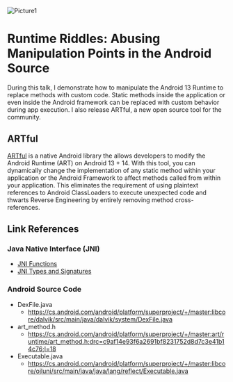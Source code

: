 ![Picture1](https://github.com/LaurieWired/RuntimeRiddles_DEFCON/assets/123765654/302dec11-8ff2-4ddb-b4ea-bf4c9edf8e00)

# Runtime Riddles: Abusing Manipulation Points in the Android Source

During this talk, I demonstrate how to manipulate the Android 13 Runtime to replace methods with custom code. Static methods inside the application or even inside the Android framework can be replaced with custom behavior during app execution. I also release ARTful, a new open source tool for the community.

## ARTful
[ARTful](https://github.com/LaurieWired/artful) is a native Android library the allows developers to modify the Android Runtime (ART) on Android 13 + 14. With this tool, you can dynamically change the implementation of any static method within your application or the Android Framework to affect methods called from within your application. This eliminates the requirement of using plaintext references to Android ClassLoaders to execute unexpected code and thwarts Reverse Engineering by entirely removing method cross-references.

## Link References

### Java Native Interface (JNI)
- [JNI Functions](https://docs.oracle.com/javase/7/docs/technotes/guides/jni/spec/functions.html)
- [JNI Types and Signatures](https://docs.oracle.com/javase/8/docs/technotes/guides/jni/spec/types.html#type_signatures)

### Android Source Code
- DexFile.java
  - https://cs.android.com/android/platform/superproject/+/master:libcore/dalvik/src/main/java/dalvik/system/DexFile.java
- art_method.h
  - https://cs.android.com/android/platform/superproject/+/master:art/runtime/art_method.h;drc=c9af14e93f6a2691bf8231752d8d7c3e41b14c76;l=18
- Executable.java
  - https://cs.android.com/android/platform/superproject/+/master:libcore/ojluni/src/main/java/java/lang/reflect/Executable.java

